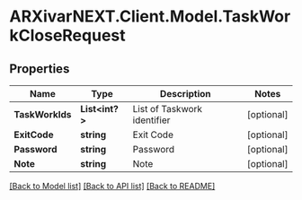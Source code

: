 # ARXivarNEXT.Client.Model.TaskWorkCloseRequest
## Properties

Name | Type | Description | Notes
------------ | ------------- | ------------- | -------------
**TaskWorkIds** | **List&lt;int?&gt;** | List of Taskwork identifier | [optional] 
**ExitCode** | **string** | Exit Code | [optional] 
**Password** | **string** | Password | [optional] 
**Note** | **string** | Note | [optional] 

[[Back to Model list]](../README.md#documentation-for-models) [[Back to API list]](../README.md#documentation-for-api-endpoints) [[Back to README]](../README.md)

